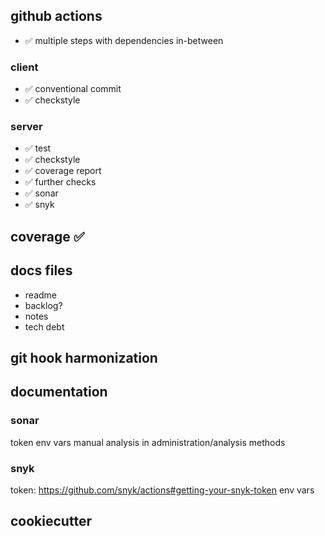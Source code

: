 ## github actions

- ✅ multiple steps with dependencies in-between

### client
 
- ✅ conventional commit
- ✅ checkstyle

### server

- ✅ test
- ✅ checkstyle
- ✅ coverage report
- ✅ further checks
- ✅ sonar
- ✅ snyk

## coverage ✅

## docs files

- readme
- backlog?
- notes
- tech debt

## git hook harmonization

## documentation

### sonar

token
env vars
manual analysis in administration/analysis methods

### snyk

token: https://github.com/snyk/actions#getting-your-snyk-token
env vars

## cookiecutter
